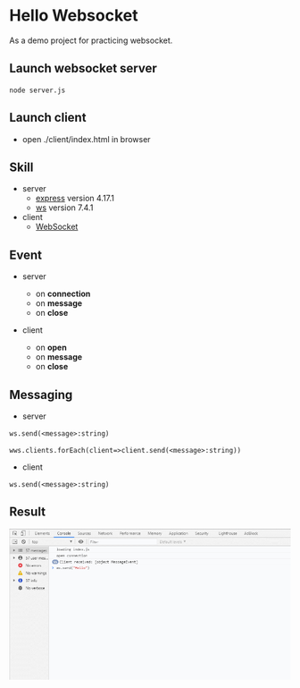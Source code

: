 # Hello Websocket

As a demo project for practicing websocket.

## Launch websocket server

```
node server.js
```

## Launch client

- open ./client/index.html in browser

## Skill

- server
    - [express](https://expressjs.com/) version 4.17.1
    - [ws](https://github.com/websockets/ws) version 7.4.1
- client
    - [WebSocket](https://developer.mozilla.org/en-US/docs/Web/API/WebSocket)

## Event

- server
    - on **connection**
    - on **message**
    - on **close**

- client
    - on **open**
    - on **message**
    - on **close**

## Messaging

- server
```
ws.send(<message>:string)
```
```
wws.clients.forEach(client=>client.send(<message>:string))
```

- client
```
ws.send(<message>:string)
```

## Result

![](demo/client-messaging.gif)